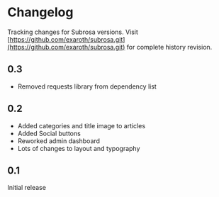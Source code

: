 # Changelog

Tracking changes for Subrosa versions. Visit [https://github.com/exaroth/subrosa.git](https://github.com/exaroth/subrosa.git) for complete history revision.

## 0.3

* Removed requests library from dependency list

## 0.2

* Added categories and title image  to articles
* Added Social buttons
* Reworked admin dashboard
* Lots of changes to layout and typography


## 0.1

Initial release
